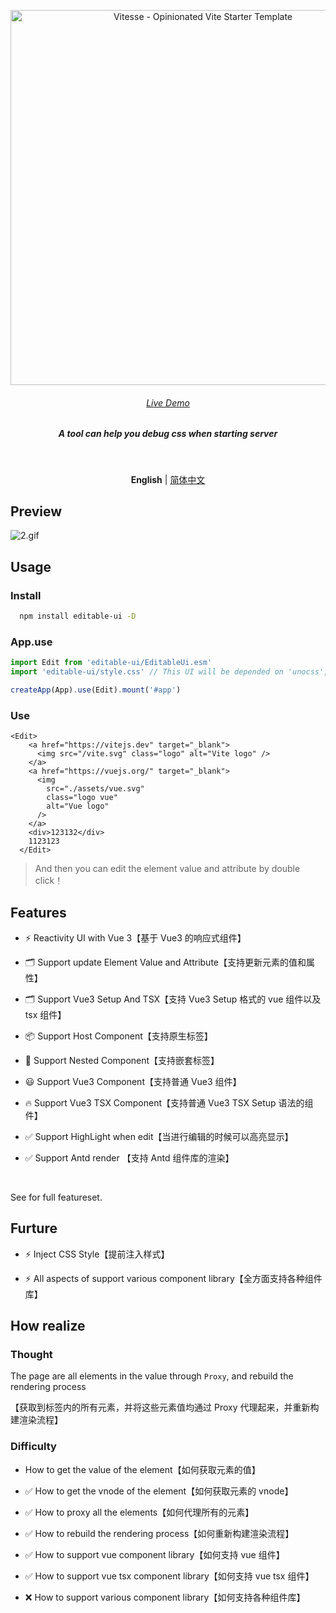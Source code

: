 <p align='center'>
  <img src='https://user-images.githubusercontent.com/11247099/111864893-a457fd00-899e-11eb-9f05-f4b88987541d.png' alt='Vitesse - Opinionated Vite Starter Template' width='600'/>
</p>

<h6 align='center'>
<a href="https://vitesse-lite.netlify.app/">Live Demo</a>
</h6>

<h5 align='center'>
<b>A tool can help you debug css  when starting server</b>
</h5>

<br>

<p align='center'>
<b>English</b> | <a href="https://github.com/antfu/vitesse-lite/blob/main/README.zh-CN.md">简体中文</a>
<!-- Contributors: Thanks for geting interested, however we DON'T accept new transitions to the README, thanks. -->
</p>

## Preview

![2.gif](https://p6-juejin.byteimg.com/tos-cn-i-k3u1fbpfcp/fa013809f7204b9baca582c29faa071d~tplv-k3u1fbpfcp-watermark.image?)

## Usage

### Install

```bash
  npm install editable-ui -D
```

### App.use

```js
import Edit from 'editable-ui/EditableUi.esm'
import 'editable-ui/style.css' // This UI will be depended on 'unocss', Later I will change it

createApp(App).use(Edit).mount('#app')
```

### Use

```vue
<Edit>
    <a href="https://vitejs.dev" target="_blank">
      <img src="/vite.svg" class="logo" alt="Vite logo" />
    </a>
    <a href="https://vuejs.org/" target="_blank">
      <img
        src="./assets/vue.svg"
        class="logo vue"
        alt="Vue logo"
      />
    </a>
    <div>123132</div>
    1123123
  </Edit>
```

> And then you can edit the element value and attribute by double click！

## Features

- ⚡️ Reactivity UI with Vue 3【基于 Vue3 的响应式组件】

- 🗂 Support update Element Value and Attribute【支持更新元素的值和属性】

- 🗂 Support Vue3 Setup And TSX【支持 Vue3 Setup 格式的 vue 组件以及 tsx 组件】

- 📦 Support Host Component【支持原生标签】

- 🎨 Support Nested Component【支持嵌套标签】

- 😃 Support Vue3 Component【支持普通 Vue3 组件】

- 🔥 Support Vue3 TSX Component【支持普通 Vue3 TSX Setup 语法的组件】

- ✅ Support HighLight when edit【当进行编辑的时候可以高亮显示】

- ✅ Support Antd render 【支持 Antd 组件库的渲染】

<br>

See [](https://github.com/antfu/vitesse) for full featureset.

## Furture

- ⚡️ Inject CSS Style【提前注入样式】

- ⚡️ All aspects of support various component library【全方面支持各种组件库】

## How realize

### Thought

The page are all elements in the value through `Proxy`, and rebuild the rendering process

【获取到标签内的所有元素，并将这些元素值均通过 Proxy 代理起来，并重新构建渲染流程】

### Difficulty

- How to get the value of the element【如何获取元素的值】

- ✅ How to get the vnode of the element【如何获取元素的 vnode】

- ✅ How to proxy all the elements【如何代理所有的元素】

- ✅ How to rebuild the rendering process【如何重新构建渲染流程】

- ✅ How to support vue component library【如何支持 vue 组件】

- ✅ How to support vue tsx component library【如何支持 vue tsx 组件】

- ❌ How to support various component library【如何支持各种组件库】
